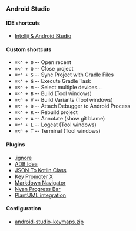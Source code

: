 ### Android Studio

#### IDE shortcuts
- [Intellij & Android Studio](../../manuals/intellij.md)

#### Custom shortcuts
- `⌘⌥⌃ + O` -- Open recent
- `⌘⌥⌃ + Q` -- Close project
- `⌘⌥⌃ + S` -- Sync Project with Gradle Files
- `⌘⌥⌃ + G` -- Execute Gradle Task
- `⌘⌥⌃ + M` -- Select multiple devices...
- `⌘⌥⌃ + B` -- Build (Tool windows)
- `⌘⌥⌃ + V` -- Build Variants (Tool windows)
- `⌘⌥⌃ + D` -- Attach Debugger to Android Process
- `⌘⌥⌃ + R` -- Rebuild project
- `⌘⌥⌃ + A` -- Annotate (show git blame)
- `⌘⌥⌃ + L` -- Logcat (Tool windows)
- `⌘⌥⌃ + T` -- Terminal (Tool windows)

#### Plugins
- [.ignore](https://plugins.jetbrains.com/plugin/7495--ignore/)
- [ADB Idea](https://plugins.jetbrains.com/plugin/7380-adb-idea/)
- [JSON To Kotlin Class](https://plugins.jetbrains.com/plugin/9960-json-to-kotlin-class-jsontokotlinclass-)
- [Key Promoter X](https://plugins.jetbrains.com/plugin/9792-key-promoter-x/)
- [Markdown Navigator](https://plugins.jetbrains.com/plugin/7896-markdown-navigator/)
- [Nyan Progress Bar](https://plugins.jetbrains.com/plugin/8575-nyan-progress-bar/)
- [PlantUML integration](https://plugins.jetbrains.com/plugin/7017-plantuml-integration/)

#### Configuration
- [android-studio-keymaps.zip](android-studio-keymaps.zip)
